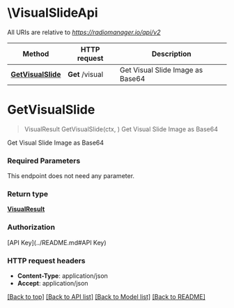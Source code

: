 # \VisualSlideApi

All URIs are relative to *https://radiomanager.io/api/v2*

Method | HTTP request | Description
------------- | ------------- | -------------
[**GetVisualSlide**](VisualSlideApi.md#GetVisualSlide) | **Get** /visual | Get Visual Slide Image as Base64


# **GetVisualSlide**
> VisualResult GetVisualSlide(ctx, )
Get Visual Slide Image as Base64

Get Visual Slide Image as Base64

### Required Parameters
This endpoint does not need any parameter.

### Return type

[**VisualResult**](VisualResult.md)

### Authorization

[API Key](../README.md#API Key)

### HTTP request headers

 - **Content-Type**: application/json
 - **Accept**: application/json

[[Back to top]](#) [[Back to API list]](../README.md#documentation-for-api-endpoints) [[Back to Model list]](../README.md#documentation-for-models) [[Back to README]](../README.md)

